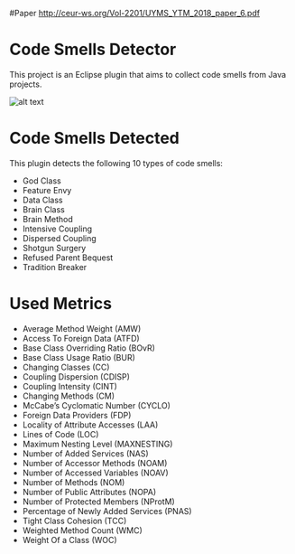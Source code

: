 #Paper
http://ceur-ws.org/Vol-2201/UYMS_YTM_2018_paper_6.pdf

# Code Smells Detector

This project is an Eclipse plugin that aims to collect code smells from Java projects.

![alt text](https://github.com/MelihAltintas/AutomaticJavaCodeSmellDetectorEclipsePlugin/blob/master/pluginview.png)

# Code Smells Detected

This plugin detects the following 10 types of code smells:

- God Class
- Feature Envy
- Data Class
- Brain Class
- Brain Method
- Intensive Coupling
- Dispersed Coupling
- Shotgun Surgery
- Refused Parent Bequest
- Tradition Breaker

# Used Metrics

- Average Method Weight (AMW)
- Access To Foreign Data (ATFD)
- Base Class Overriding Ratio  (BOvR)
- Base Class Usage Ratio (BUR)
- Changing Classes (CC)
- Coupling Dispersion (CDISP)
- Coupling Intensity (CINT)
- Changing Methods (CM)
- McCabe’s Cyclomatic Number (CYCLO)
- Foreign Data Providers (FDP)
- Locality of Attribute Accesses (LAA)
- Lines of Code (LOC)
- Maximum Nesting Level (MAXNESTING)
- Number of Added Services (NAS) 
- Number of Accessor Methods (NOAM)
- Number of Accessed Variables  (NOAV)
- Number of Methods  (NOM)
- Number of Public Attributes (NOPA)
- Number of Protected Members (NProtM)
- Percentage of Newly Added Services (PNAS)
- Tight Class Cohesion (TCC)
- Weighted Method Count (WMC)
- Weight Of a Class (WOC)
